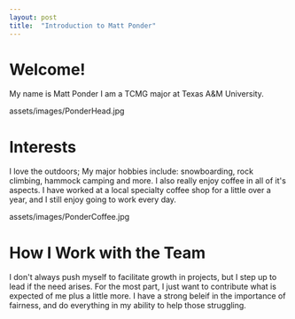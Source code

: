 ```yaml
---
layout: post
title:  "Introduction to Matt Ponder"
---
```


# Welcome!

My name is Matt Ponder
I am a TCMG major at Texas A&M University.

assets/images/PonderHead.jpg

# Interests

I love the outdoors; My major hobbies include: snowboarding, rock climbing, 
hammock camping and more.
I also really enjoy coffee in all of it's aspects. I have worked at a local 
specialty coffee shop for a little over a year, and I still enjoy going to 
work every day.

assets/images/PonderCoffee.jpg

# How I Work with the Team

I don't always push myself to facilitate growth in projects, but I step up to 
lead if the need arises. For the most part, I just want to contribute what is 
expected of me plus a little more. I have a strong beleif in the importance of 
fairness, and do everything in my ability to help those struggling.
